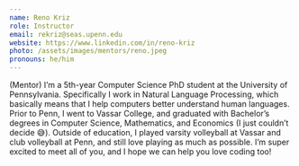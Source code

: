 ```yaml
---
name: Reno Kriz 
role: Instructor
email: rekriz@seas.upenn.edu
website: https://www.linkedin.com/in/reno-kriz
photo: /assets/images/mentors/reno.jpeg
pronouns: he/him
---
```



(Mentor) I’m a 5th-year Computer Science PhD student at the University of Pennsylvania. Specifically I work in Natural Language Processing, which basically means that I help computers better understand human languages. Prior to Penn, I went to Vassar College, and graduated with Bachelor’s degrees in Computer Science, Mathematics, and Economics (I just couldn’t decide 😅). Outside of education, I played varsity volleyball at Vassar and club volleyball at Penn, and still love playing as much as possible. I’m super excited to meet all of you, and I hope we can help you love coding too!



